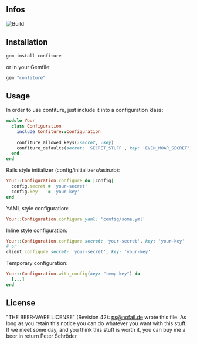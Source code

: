 ## Infos

![Build](https://travis-ci.org/phoet/confiture.png "Build")

## Installation

```bash
gem install confiture
```

or in your Gemfile:

```ruby
gem "confiture"
```

## Usage

In order to use confiture, just include it into a configuration klass:

```ruby
module Your
  class Configuration
    include Confiture::Configuration
    
    confiture_allowed_keys(:secret, :key)
    confiture_defaults(secret: 'SECRET_STUFF', key: 'EVEN_MOAR_SECRET')
  end
end
```

Rails style initializer (config/initializers/asin.rb):

```ruby
Your::Configuration.configure do |config|
  config.secret = 'your-secret'
  config.key    = 'your-key'
end
```

YAML style configuration:

```ruby
Your::Configuration.configure yaml: 'config/some.yml'
```

Inline style configuration:

```ruby
Your::Configuration.configure secret: 'your-secret', key: 'your-key'
# or
client.configure secret: 'your-secret', key: 'your-key'
```

Temporary configuration:

```ruby
Your::Configuration.with_config(key: "temp-key") do
  [...]
end
```

## License

"THE BEER-WARE LICENSE" (Revision 42):
[ps@nofail.de](mailto:ps@nofail.de) wrote this file. As long as you retain this notice you
can do whatever you want with this stuff. If we meet some day, and you think
this stuff is worth it, you can buy me a beer in return Peter Schröder
